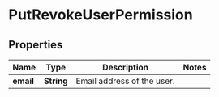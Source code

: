 
# PutRevokeUserPermission

## Properties
Name | Type | Description | Notes
------------ | ------------- | ------------- | -------------
**email** | **String** | Email address of the user. | 



